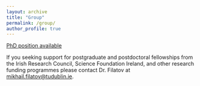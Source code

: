 ```yaml
---
layout: archive
title: "Group"
permalink: /group/
author_profile: true
---
```


[PhD position available](https://mihafil.github.io/academic/files/phd-project-2020.pdf)

If you seeking support for postgraduate and postdoctoral fellowships from the Irish Research Council, Science Foundation Ireland,
and other research funding programmes please contact Dr. Filatov at mikhail.filatov@tudublin.ie.
